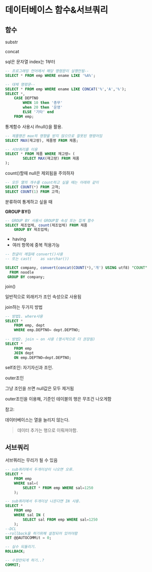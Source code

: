# 데이터베이스 함수&서브쿼리

## 함수

substr

concat

sql은 문자열 index는 1부터

```sql
-- 프로그래밍 언어에서 해당 명령문이 실행안됨--
SELECT * FROM emp WHERE ename LIKE '%A%';

-- 대체 명령문--
SELECT * FROM emp WHERE ename LIKE CONCAT('%','A','%');
SELECT *,
	CASE DEPTNO
		WHEN 10 then '총무'
		when 20 then '운영'
		ELSE '기타' end
	FROM emp;
```

통계함수 사용시 ifnull()을 활용.

```sql
-- 제품명은 max의 영향을 받지 않으므로 잘못된 명령어임
SELECT MAX(재고량), 제품명 FROM 제품;

-- 서브쿼리를 이용
SELECT * FROM 제품 WHERE 재고량= (
		SELECT MAX(재고량) FROM 제품
);
```

count()할때 null은 제외됨을 주의하자

```sql
-- 모든 열의 개수를 count하고 싶을 때는 아래와 같이
SELECT COUNT(*) FROM 고객;
SELECT COUNT(1) FROM 고객;
```

분류하여 통계하고 싶을 때

**GROUP BY()**

```sql
-- GROUP BY 사용시 GROUP할 속성 또는 집계 함수
SELECT 제조업체, count(제조업체) FROM 제품 
	GROUP BY 제조업체;
```

- having
- 여러 항목에 중복 적용가능

```sql
-- 한글이 깨질때 convert()사용
-- 또는 cast(    as varchar())

SELECT company, convert(concat(COUNT(*),'개') USING utf8) "COUNT" 
  FROM noodle
 GROUP BY company;
```

join()

일반적으로 외래키가 조인 속성으로 사용됨

join하는 두가지 방법

```sql
-- 방법1. where사용
SELECT * 
	FROM emp, dept
	WHERE emp.DEPTNO= dept.DEPTNO;
	
-- 방법2. join ~ on 사용 (명시적으로 더 권장됨)
SELECT * 
	FROM emp
	JOIN dept
	ON emp.DEPTNO=dept.DEPTNO;
```

self조인: 자기자신과 조인.

outer조인

그냥 조인을 쓰면 null값은 모두 제거됨

outer조인을 이용해, 기준인 테이블의 행은 무조건 나오게함

참고:

데이터베이스는 열을 늘리지 않는다.

 > 데이터 추가는 행으로 이뤄져야함.

## 서브쿼리

서브쿼리는 무리가 될 수 있음

```sql
-- sub쿼리에서 두개이상이 나오면 오류.
SELECT * 
	FROM emp 
	WHERE sal=(
		SELECT * FROM emp WHERE sal=1250
	);

-- sub쿼리에서 두개이상 나온다면 IN 사용.
SELECT * 
	FROM emp 
	WHERE sal IN (
		SELECT sal FROM emp WHERE sal=1250
	);
--DCL
--rollback을 하기위해 설정되어 있어야함
SET @@AUTOCOMMit = 0;

-- 실수 되돌리기.
ROLLBACK;

-- 수정안되게 하기..?
COMMIT;
```